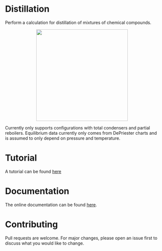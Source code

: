 Distillation
============
Perform a calculation for distillation of mixtures
of chemical compounds.

<p align="center"> 
    <img 
        src="docs/source/column_diagram.png" 
        width="300"
    />
</p>

Currently only supports configurations with total condensers and partial reboilers.
Equilibrium data currently only comes from DePriester charts
and is assumed to only depend on pressure and temperature.


Tutorial
========
A tutorial can be found [here](tutorial.ipynb)

Documentation
=============
The online documentation can be found [here](https://dejac001.github.io/distillation).

Contributing
============
Pull requests are welcome. For major changes, please open an issue first to discuss what you would like to change.

